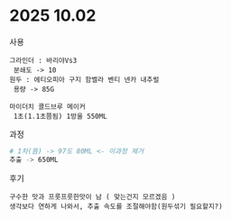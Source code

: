 # 2025 10.02

사용

```
그라인더 : 바리야Vs3 
 분쇄도 -> 10
원두 : 에티오피아 구지 함벨라 벤티 넨카 내추럴
 용량 -> 85G

마이더치 콜드브루 메이커
 1초(1.1초쯤됨) 1방울 550ML
```

과정

```bash
# 1차(뜸) -> 97도 80ML <- 이과정 제거
추출 -> 650ML
```

후기

```
구수한 맛과 프룻프룻한맛이 남 ( 맞는건지 모르겠음 )
생각보다 연하게 나와서, 추출 속도를 조절해야함(원두섞기 필요할지?)
```
